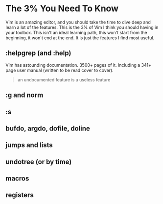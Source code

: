 The 3% You Need To Know
========================================================================
Vim is an amazing editor, and you should take the time to dive deep and 
learn a lot of the features. This is the 3% of Vim I think you should
having in your toolbox. This isn't an ideal learning path, this won't 
start from the beginning, it won't end at the end. It is just the 
features I find most useful.

:helpgrep (and :help)
----------------------------------------------------------------------
Vim has astounding documentation. 3500+ pages of it. Including a 341+
page user manual (written to be read cover to cover).

> an undocumented feature is a useless feature

:g and norm
----------------------------------------------------------------------

:s
---------------------------------------------------------------------

bufdo, argdo, dofile, doline
--------------------------------------------------------------------

jumps and lists
-------------------------------------------------------------------

undotree (or by time)
-------------------------------------------------------------------

macros
-------------------------------------------------------------------

registers
-------------------------------------------------------------------
